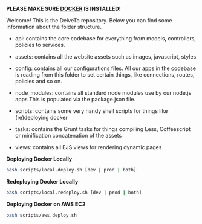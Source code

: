 **PLEASE MAKE SURE [DOCKER](https://docs.docker.com/installation/#installation) IS INSTALLED!**

Welcome! This is the DelveTo repository. Below you can find some information 
about the folder structure.

* api:          contains the core codebase for everything from models, controllers, 
                policies to services. 

* assets:       contains all the website assets such as images, javascript, styles

* config:       contains all our configurations files. All our apps in the codebase
                is reading from this folder to set certain things, like connections,
                routes, policies and so on.

* node_modules: contains all standard node modules use by our node.js apps This is 
                populated via the package.json file.

* scripts:      contains some very handy shell scripts for things like (re)deploying docker

* tasks:        contains the Grunt tasks for things compiling Less, Coffeescript or minification
                concatenation of the assets 
                
* views:        contains all EJS views for rendering dynamic pages


**Deploying Docker Locally**
``` bash
bash scripts/local.deploy.sh [dev | prod | both]
```

**Redeploying Docker Locally**
``` bash
bash scripts/local.redeploy.sh [dev | prod | both]
```

**Deploying Docker on AWS EC2**
``` bash
bash scripts/aws.deploy.sh
```
